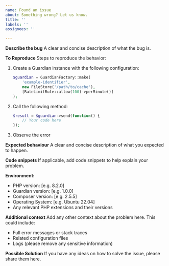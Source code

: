 ```yaml
---
name: Found an issue
about: Something wrong? Let us know.
title: ''
labels: ''
assignees: ''

---
```


**Describe the bug**
A clear and concise description of what the bug is.

**To Reproduce**
Steps to reproduce the behavior:
1. Create a Guardian instance with the following configuration:
   ```php
   $guardian = GuardianFactory::make(
       'example-identifier',
       new FileStore('/path/to/cache'),
       [RateLimitRule::allow(100)->perMinute()]
   );
   ```
2. Call the following method:
   ```php
   $result = $guardian->send(function() {
       // Your code here
   });
   ```
3. Observe the error

**Expected behaviour**
A clear and concise description of what you expected to happen.

**Code snippets**
If applicable, add code snippets to help explain your problem.

**Environment:**
 - PHP version: [e.g. 8.2.0]
 - Guardian version: [e.g. 1.0.0]
 - Composer version: [e.g. 2.5.5]
 - Operating System: [e.g. Ubuntu 22.04]
 - Any relevant PHP extensions and their versions

**Additional context**
Add any other context about the problem here. This could include:
- Full error messages or stack traces
- Related configuration files
- Logs (please remove any sensitive information)

**Possible Solution**
If you have any ideas on how to solve the issue, please share them here.
